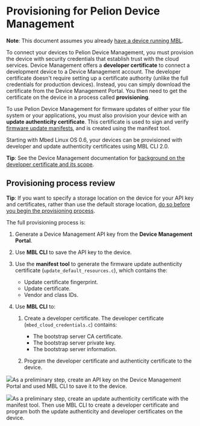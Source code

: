 # Provisioning for Pelion Device Management

<span class="notes">**Note**: This document assumes you already [have a device running MBL](../first-image/index.html).</span>

To connect your devices to Pelion Device Management, you must provision the device with security credentials that establish trust with the cloud services. Device Management offers a **developer certificate** to connect a development device to a Device Management account. The developer certificate doesn't require setting up a certificate authority (unlike the full credentials for production devices). Instead, you can simply download the certificate from the Device Management Portal. You then need to get the certificate on the device in a process called **provisioning**.

To use Pelion Device Management for firmware updates of either your file system or your applications, you must also provision your device with an **update authenticity certificate**. This certificate is used to sign and verify [firmware update manifests](https://cloud.mbed.com/docs/latest/updating-firmware/firmware-manifests.html), and is created using the manifest tool.

Starting with Mbed Linux OS 0.6, your devices can be provisioned with developer and update authenticity certificates using MBL CLI 2.0.

<span class="tips">**Tip**: See the Device Management documentation for [background on the developer certificate and its scope](https://cloud.mbed.com/docs/latest/connecting/provisioning-development-devices.html).</span>

## Provisioning process review

<span class="tips">**Tip**: If you want to specify a storage location on the device for your API key and certificates, rather than use the default storage location, [do so before you begin the provisioning process](../first-image/provisioning-your-device.html#optional-persistent-storage-locations).</span><!--double-check that the link works - I think it won't now-->

The full provisioning process is:

1. Generate a Device Management API key from the **Device Management Portal**.

1. Use **MBL CLI** to save the API key to the device.

1. Use the **manifest tool** to generate the firmware update authenticity certificate (`update_default_resources.c`), which contains the:

    * Update certificate fingerprint.
    * Update certificate.
    * Vendor and class IDs.

1. Use **MBL CLI** to:

    1. Create a developer certificate. The developer certificate (`mbed_cloud_credentials.c`) contains:

        * The bootstrap server CA certificate.
        * The bootstrap server private key.
        * The bootstrap server information.

    1. Program the developer certificate and authenticity certificate to the device.

<span class="images">![](https://s3-us-west-2.amazonaws.com/mbed-linux-os-docs-images/provision_key.png)<span>As a preliminary step, create an API key on the Device Management Portal and used MBL CLI to save it to the device.</span></span>

<span class="images">![](https://s3-us-west-2.amazonaws.com/mbed-linux-os-docs-images/provision_process.png)<span>As a preliminary step, create an update authenticity certificate with the manifest tool. Then use MBL CLI to create a developer certificate and program both the update authenticity and developer certificates on the device.</span></span>
